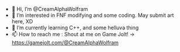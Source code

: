 - 👋 Hi, I’m @CreamAlphaWolfram
- 👀 I’m interested in FNF modifying and some coding. May submit art here, XD
- 🌱 I’m currently learning C++, and some helluva thing
- 📫 How to reach me : Shout at me on Game Jolt! -> https://gamejolt.com/@CreamAlphaWolfram

<!---
CreamAlphaWolfram/CreamAlphaWolfram is a ✨ special ✨ repository because its `README.md` (this file) appears on your GitHub profile.
You can click the Preview link to take a look at your changes.
--->
